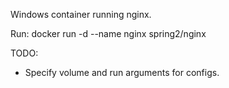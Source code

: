 Windows container running nginx. 

Run:
	docker run -d --name nginx spring2/nginx
	
TODO:
- Specify volume and run arguments for configs.